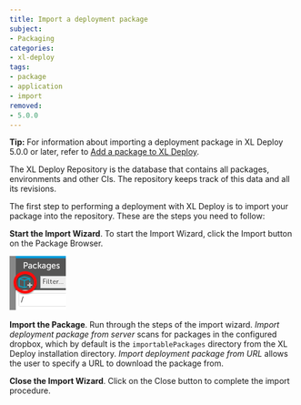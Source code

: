 ```yaml
---
title: Import a deployment package
subject:
- Packaging
categories:
- xl-deploy
tags:
- package
- application
- import
removed:
- 5.0.0
---
```


**Tip:** For information about importing a deployment package in XL Deploy 5.0.0 or later, refer to [Add a package to XL Deploy](/xl-deploy/how-to/add-a-package-to-xl-deploy.html).

The XL Deploy Repository is the database that contains all packages, environments and other CIs. The repository keeps track of this data and all its revisions.

The first step to performing a deployment with XL Deploy is to import your package into the repository. These are the steps you need to follow:

**Start the Import Wizard**. To start the Import Wizard, click the Import button on the Package Browser. 

![Import package](images/import-package-button.png)

**Import the Package**. Run through the steps of the import wizard. _Import deployment package from server_ scans for packages in the configured dropbox, which by default is the `importablePackages` directory from the XL Deploy installation directory. _Import deployment package from URL_ allows the user to specify a URL to download the package from.

**Close the Import Wizard**. Click on the Close button to complete the import procedure.
